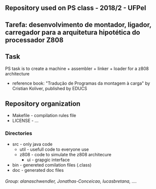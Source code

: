 ## Repository used on PS class - 2018/2 - UFPel
## Tarefa: desenvolvimento de montador, ligador, carregador para a arquitetura hipotética do processador Z808
## Task
PS task is to create a machine + assembler + linker + loader for a z808 architecture  
- reference book: "Tradução de Programas da montagem à carga" by Cristian Koliver, published by EDUCS  

## Repository organization
- Makefile - compilation rules file   
- LICENSE - ...   

### Directories
- src - only java code  
  - util - usefull code to everyone use   
  - z808 - code to simulate the z808 architecure  
    - ui - grapgic interface  
- bin - genereted comilation files (.class)   
- doc - generated doc files   

###### Group: alanaschwendler, Jonathas-Conceicao, lucasbretana, ....
